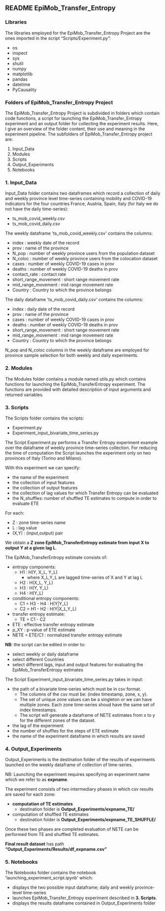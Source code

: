 ## README EpiMob_Transfer_Entropy

### Libraries 

The libraries employed for the EpiMob_Transfer_Entropy Project are the ones imported in the script “Scripts/Experiment.py”: 

- os
- inspect 
- sys 
- shutil
- numpy
- matplotlib
- pandas
- datetime
- PyCausality

### Folders of EpiMob_Transfer_Entropy Project 

The EpiMob_Transfer_Entropy Project is subdivided in folders which contain code functions, a script for launching the EpiMob_Transfer_Entropy experiment and an output folder for collecting the experiment results. 
Here, I give an overview of the folder content, their use and meaning in the experiment pipeline. The subfolders of EpiMob_Transfer_Entropy project are: 

1. Input_Data
2. Modules
3. Scripts
4. Output_Experiments
5. Notebooks


### 1. Input_Data 

Input_Data folder contains two dataframes which record a collection of daily and weekly province level time-series containing mobility and COVID-19 indicators for the four countries France, Austria, Spain, Italy (for Italy we do not have the daily time-series):
- ts_mob_covid_weekly.csv
- ts_mob_covid_daily.csv

The weekly dataframe 'ts_mob_covid_weekly.csv' contains the columns:

- index : weekly date of the record
- prov : name of the province 
- N_pop : number of weekly province users from the population dataset
- N_coloc : number of weekly province users from the colocation dataset
- cases : number of weekly COVID-19 cases in prov
- deaths : number of weekly COVID-19 deaths in prov
- contact_rate : contact rate 
- short_range_movement : short range movement rate 
- mid_range_movement : mid range movement rate
- Country : Country to which the province belongs

The daily dataframe 'ts_mob_covid_daily.csv' contains the columns:

- index : daily date of the record
- prov : name of the province 
- cases : number of weekly COVID-19 cases in prov
- deaths : number of weekly COVID-19 deaths in prov
- short_range_movement : short range movement rate 
- mid_range_movement : mid range movement rate
- Country : Country to which the province belongs

N_pop and N_coloc columns in the weekly dataframe are employed for province sample selection for both weekly and daily experiments. 

### 2. Modules 

The Modules folder contains a module named utils.py which contains functions for launching the EpiMob_TransferEntropy experiment. 
The functions are provided with detailed description of input arguments and returned variables. 
  
### 3. Scripts

The Scripts folder contains the scripts:
- Experiment.py
- Experiment_input_bivariate_time_series.py

The Script Experiment.py performs a Transfer Entropy experiment example over the dataframe of weekly province time-series collection.
For reducing the time of computation the Script launches the experiment only on two provinces of Italy (Torino and Milano). 

With this experiment we can specify:
- the name of the experiment
- the collection of input features
- the collection of output features
- the collection of lag values for which Transfer Entropy can be evaluated
- the N_shuffles: number of shuffled TE estimates to compute in order to evaluate ETE

For each: 
- Z : zone time-series name 
- L : lag value
- (X,Y) : (input,output) pair 

We obtain a  **Z zone EpiMob_TransferEntropy estimate from input X to output Y at a given lag L**. 

The EpiMob_TransferEntropy estimate consists of: 
- entropy components: 
	- H1 : H(Y, X_L, Y_L)
		- where X_L,Y_L are lagged time-series of X and Y at lag L   
	- H2 : H(X_L, Y_L)
	- H3 : H(Y, Y_L)
	- H4 : H(Y_L)
- conditional entropy components:
	- C1 = H3 - H4 : H(Y|Y_L)
	- C2 = H1 - H2 : H(Y|X_L,Y_L)
- transfer entropy estimate:
	- TE = C1 - C2
- ETE   : effective transfer entropy estimate
- p_XY : p-value of ETE estimate
- NETE = ETE/C1 : normalized transfer entropy estimate

**NB**: the script can be edited in order to:
- select weekly or daily dataframe
- select different Countries
- select different lags, input and output features for evaluating the EpiMob_TransferEntropy estimates 

The Script Experiment_input_bivariate_time_series.py takes in input: 
- the path of a bivariate time-series which must be in csv format. 
	- The columns of the csv must be: (index timestamp, zone, x, y). 
	- The set of unique zone values can be a singleton or we can have multiple zones. Each zone time-series shoud have the same set of index timestamps.
	- The script will generate a dataframe of NETE estimates from x to y for the different zones of the dataset.
- the lag of the experiment
- the number of shuffles for the steps of ETE estimate
- the name of the experiment dataframe in which results are saved


### 4. Output_Experiments

Output_Experiments is the destination folder of the results of experiments launched on the weekly dataframe of collection of time-series. 

NB: Launching the experiment requires specifying an experiment name which we refer to as **expname**.


The experiment consists of two intermediary phases in which csv results are saved for each zone:
- **computation of TE estimates**
	- destination folder is  **Output_Experiments/expname_TE/**
- computation of shuffled TE estimates
	- destination folder is  **Output_Experiments/expname_TE_SHUFFLE/**

Once these two phases are completed evaluation of NETE can be performed from TE and shuffled TE estimates. 

**Final result dataset** has path **“Output_Experiments/Results/df_expname.csv”**  


### 5. Notebooks

The Notebooks folder contains the notebook 'launching_experiment_script.ipynb' which:
- displays the two possible input dataframe; daily and weekly province-level time-series 
- launches EpiMob_Transfer_Entropy experiment described in **3. Scripts**.
- displays the results dataframe contained in Output_Experiments folder


